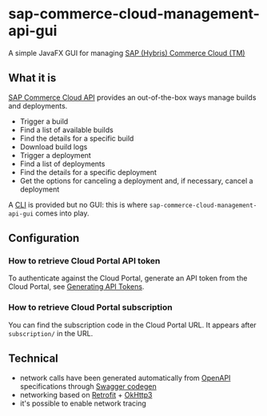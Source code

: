 # sap-commerce-cloud-management-api-gui

A simple JavaFX GUI for managing [SAP (Hybris) Commerce Cloud (TM)](https://www.sap.com/products/crm/commerce-cloud.html)

## What it is
[SAP Commerce Cloud API](https://help.sap.com/docs/SAP_COMMERCE_CLOUD_PUBLIC_CLOUD/452dcbb0e00f47e88a69cdaeb87a925d/66abfe678b55457fab235ce8039dda71.html?locale=en-US)
provides an out-of-the-box ways manage builds and deployments.

* Trigger a build
* Find a list of available builds
* Find the details for a specific build
* Download build logs
* Trigger a deployment
* Find a list of deployments
* Find the details for a specific deployment
* Get the options for canceling a deployment and, if necessary, cancel a deployment

A [CLI](https://help.sap.com/docs/SAP_COMMERCE_CLOUD_PUBLIC_CLOUD/9116f1cfd16049c3a531bfb6a681ff77/8acde53272c64efb908b9f0745498015.html?locale=en-US) is
provided but no GUI:
this is where `sap-commerce-cloud-management-api-gui` comes into play.

## Configuration

### How to retrieve Cloud Portal API token

To authenticate against the Cloud Portal, generate an API token from the Cloud Portal,
see [Generating API Tokens](https://help.sap.com/docs/SAP_COMMERCE_CLOUD_PUBLIC_CLOUD/0fa6bcf4736c46f78c248512391eb467/b5d4d851cbd54469906a089bb8dd58d8.html?locale=en-US).

### How to retrieve Cloud Portal subscription
You can find the subscription code in the Cloud Portal URL. It appears after `subscription/` in the URL.

## Technical
* network calls have been generated automatically
from [OpenAPI](https://help.sap.com/docs/SAP_COMMERCE_CLOUD_PUBLIC_CLOUD/452dcbb0e00f47e88a69cdaeb87a925d/66abfe678b55457fab235ce8039dda71.html?locale=en-US)
specifications through [Swagger codegen](https://swagger.io/docs/open-source-tools/swagger-codegen/)
* networking based on [Retrofit](https://square.github.io/retrofit/) + [OkHttp3](https://square.github.io/okhttp/)
* it's possible to enable network tracing